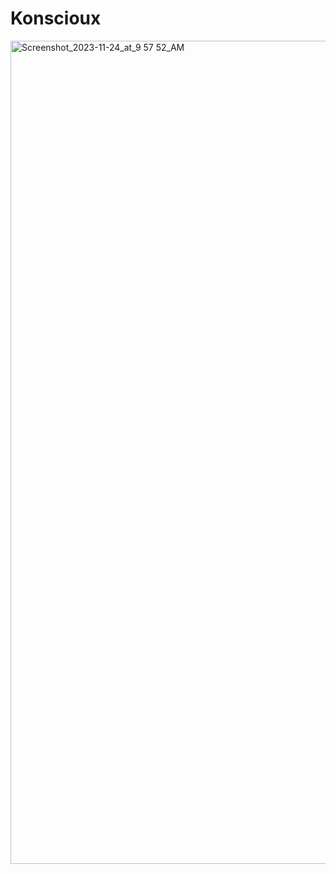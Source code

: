 # Konscioux
<img width="1317" alt="Screenshot_2023-11-24_at_9 57 52_AM" src="https://github.com/realTristan/Konscioux/assets/75189508/6ef9cb31-0f68-43e4-9040-01e8403265a3">
